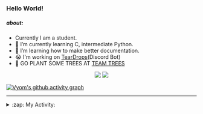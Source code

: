 ### Hello World!

##### about:
- Currently I am a student.
- 🌱 I’m currently learning C, intermediate Python.
- 🌱 I’m learning how to make better documentation.
- 😭 I'm working on [TearDrops](https://github.com/Vyvy-vi/TearDrops)(Discord Bot)
- 🌱 GO PLANT SOME TREES AT [TEAM TREES](https://teamtrees.org/)

<p align="center">
  <a href="https://twitter.com/Vyvy_viM"><img target="_blank" src="https://img.shields.io/badge/twitter%20@Vyvy_viM-0D95E8?style=for-the-badge&logo=twitter&logoColor=white"/></a> 
  <a href="https://vyvy-vi.github.io/portfolio"><img target="_blank" src="https://img.shields.io/badge/-I%27m_craving_for_open_source-green?style=for-the-badge&logo=github&logoColor=black"/></a> 
</p>

[![Vyom's github activity graph](https://activity-graph.herokuapp.com/graph?username=Vyvy-vi)](https://github.com/ashutosh00710/github-readme-activity-graph)

---
<details>
  <summary>:zap: My Activity:</summary>
  
<!--START_SECTION:waka-->
**I'm a Night 🦉** 

```text
🌞 Morning    27 commits     █░░░░░░░░░░░░░░░░░░░░░░░░   4.8% 
🌆 Daytime    144 commits    ██████░░░░░░░░░░░░░░░░░░░   25.58% 
🌃 Evening    240 commits    ██████████░░░░░░░░░░░░░░░   42.63% 
🌙 Night      152 commits    ██████░░░░░░░░░░░░░░░░░░░   27.0%

```
📅 **I'm Most Productive on Sunday** 

```text
Monday       93 commits     ████░░░░░░░░░░░░░░░░░░░░░   16.52% 
Tuesday      93 commits     ████░░░░░░░░░░░░░░░░░░░░░   16.52% 
Wednesday    71 commits     ███░░░░░░░░░░░░░░░░░░░░░░   12.61% 
Thursday     94 commits     ████░░░░░░░░░░░░░░░░░░░░░   16.7% 
Friday       34 commits     █░░░░░░░░░░░░░░░░░░░░░░░░   6.04% 
Saturday     77 commits     ███░░░░░░░░░░░░░░░░░░░░░░   13.68% 
Sunday       101 commits    ████░░░░░░░░░░░░░░░░░░░░░   17.94%

```


📊 **This Week I Spent My Time On** 

```text
🔥 Editors: 
Vim                      11 hrs 36 mins      █████████████████████████   100.0%

🐱‍💻 Projects: 
Shepherd-bot             4 hrs 8 mins        █████████░░░░░░░░░░░░░░░░   35.63% 
Praise-Bot-Discord       3 hrs 11 mins       ██████░░░░░░░░░░░░░░░░░░░   27.47% 
MLH-bot                  2 hrs 13 mins       ████░░░░░░░░░░░░░░░░░░░░░   19.15% 
Unknown Project          1 hr 22 mins        ███░░░░░░░░░░░░░░░░░░░░░░   11.85% 
hacktoberfest-practice   24 mins             █░░░░░░░░░░░░░░░░░░░░░░░░   3.55%

```


 Last Updated on 10/07/2021
<!--END_SECTION:waka-->
</details>
